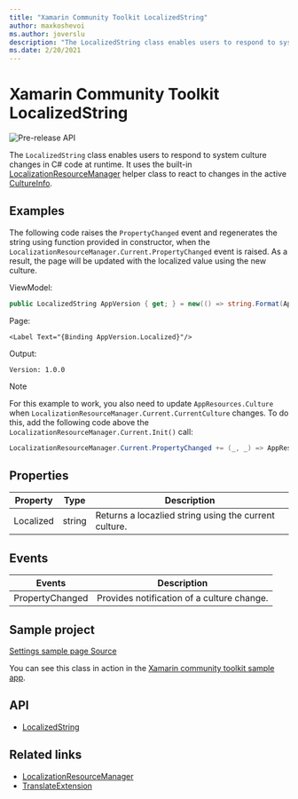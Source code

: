 ```yaml
---
title: "Xamarin Community Toolkit LocalizedString"
author: maxkoshevoi
ms.author: joverslu
description: "The LocalizedString class enables users to respond to system culture changes in C# code at runtime."
ms.date: 2/20/2021
---
```


# Xamarin Community Toolkit LocalizedString

![Pre-release API](~/images/pre-release.png)

The `LocalizedString` class enables users to respond to system culture changes in C# code at runtime. It uses the built-in [LocalizationResourceManager](../helpers/localizationresourcemanager.md) helper class to react to changes in the active [CultureInfo](xref:System.Globalization.CultureInfo).

## Examples

The following code raises the `PropertyChanged` event and regenerates the string using function provided in constructor, when the `LocalizationResourceManager.Current.PropertyChanged` event is raised. As a result, the page will be updated with the localized value using the new culture.

ViewModel:
```csharp
public LocalizedString AppVersion { get; } = new(() => string.Format(AppResources.Version, AppInfo.VersionString));
```

Page:
```xaml
<Label Text="{Binding AppVersion.Localized}"/>
```

Output:
```
Version: 1.0.0
```

> [!NOTE]
> For this example to work, you also need to update `AppResources.Culture` when `LocalizationResourceManager.Current.CurrentCulture` changes. 
> To do this, add the following code above the `LocalizationResourceManager.Current.Init()` call:
> ```csharp
> LocalizationResourceManager.Current.PropertyChanged += (_, _) => AppResources.Culture >= LocalizationResourceManager.Current.CurrentCulture;
> ```

## Properties

| Property | Type | Description |
| -- | -- | -- |
| Localized | string | Returns a locazlied string using the current culture. |

## Events

| Events | Description |
| -- | -- |
| PropertyChanged | Provides notification of a culture change. |

## Sample project

[Settings sample page Source](https://github.com/xamarin/XamarinCommunityToolkit/blob/main/samples/XCT.Sample/ViewModels/SettingViewModel.cs)

You can see this class in action in the [Xamarin community toolkit sample app](https://github.com/xamarin/XamarinCommunityToolkit/tree/main/samples/XCT.Sample).

## API

- [LocalizedString](https://github.com/xamarin/XamarinCommunityToolkit/blob/develop/src/CommunityToolkit/Xamarin.CommunityToolkit/Helpers/LocalizedString.shared.cs)

## Related links

- [LocalizationResourceManager](../helpers/localizationresourcemanager.md)
- [TranslateExtension](../extensions/translateextension.md)
